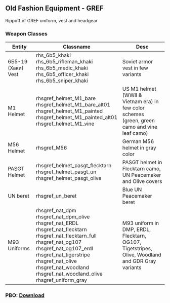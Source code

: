 ## Old Fashion Equipment - GREF
Rippoff of GREF uniform, vest and headgear

### Weapon Classes
Entity | Classname | Desc
------------ | ------------- | -------------
6Б5-19 (Хаки) Vest | rhs_6b5_khaki<br />rhs_6b5_rifleman_khaki<br />rhs_6b5_medic_khaki<br />rhs_6b5_officer_khaki<br />rhs_6b5_sniper_khaki | Soviet armor vest in few variants
M1 Helmet | rhsgref_helmet_M1_bare<br />rhsgref_helmet_M1_bare_alt01<br />rhsgref_helmet_M1_painted<br />rhsgref_helmet_M1_painted_alt01<br />rhsgref_helmet_M1_vine | US M1 helmet (WWII & Vietnam era) in few color schemes (green, green camo and vine leaf camo)
M56 Helmet | rhsgref_M56 | German M56 helmet in gray color
PASGT Helmet | rhsgref_helmet_pasgt_flecktarn<br />rhsgref_helmet_pasgt_un<br />rhsgref_helmet_pasgt_olive | PASGT helmet in Flecktarn camo, UN Peacemaker and Olive covers
UN beret | rhsgref_un_beret | Blue UN Peacemaker beret
M93 Uniforms | rhsgref_nat_dpm<br />rhsgref_nat_dpm_olive<br />rhsgref_nat_ERDL<br />rhsgref_nat_flecktarn<br />rhsgref_nat_flecktarn_full<br />rhsgref_nat_og107<br />rhsgref_nat_og107_erdl<br />rhsgref_nat_tigerstripe<br />rhsgref_nat_olive<br />rhsgref_nat_woodland<br />rhsgref_nat_woodland_olive<br />rhsgref_uniform_gray | M93 uniform in DMP, ERDL, Flecktarn, OG107, Tigetstripes, Olive, Woodland and GDR Gray variants

### PBO: [Download](https://drive.google.com/open?id=1gq1r0YyH-JrfSzK2ftZs3hLna4LHhsWl)

